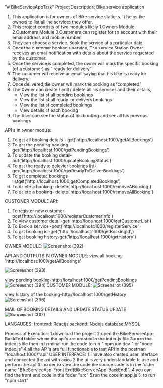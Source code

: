 "# BikeServiceAppTask" 
Project Description:
                                 Bike service application

1. This application is for owners of Bike service stations. It helps the owners to list all
the services they offer. 
2. This project consists of two modules likely 1.Owners Module 2.Customers Module
3.Customers can register for an account with their email address and mobile
number. 
3. They can choose a service. Book the service at a particular date.
4. Once the customer booked a service, The service Station Owner receives an email notification with details about the service requested by the customer.
5. Once the service is completed, the owner will mark the specific booking (of a customer) as
“ ready for delivery”
6. The customer will receive an email saying that his bike is ready
for delivery.
7. Once delivered,the owner will mark the booking as
“completed” 
8. The Owner can create / edit / delete all his services and their details,
    - View the list of all pending bookings
    - View the list of all ready for delivery bookings 
    - View the list of completed bookings 
    - View details of each booking
9. The User can see the status of his booking and see all his previous bookings

API s in owner module:
1. To get all booking details  - get('http://localhost:1000/getAllBookings')
2. To get the pending booking -get('http://localhost:1000/getPendingBookings')
3. To update the booking detail- put('http://localhost:1000/updateBookingStatus')
4. To get the ready to delevier bookings list-get('http://localhost:1000/getReadyToDeliverBookings')
5. To get completed bookings listget('http://localhost:1000/getCompletedBookings')
6. To delete a booking- delete('http://localhost:1000/removeABooking')
7. To delete a booking- delete('http://localhost:1000/removeAllBooking')


CUSTOMER MODULE API:
1. To register new customer- post('http://localhost:1000/registerCustomerInfo')
2. To view customer detail-get('http://localhost:1000/getCustomerList')
3. To Book a service -post('http://localhost:1000/registerService',)
4. To get booking id -get('http://localhost:1000/getBookingId',)
5. To get booking history-get('http://localhost:1000/getHistory')

OWNER MODULE:
![Screenshot (392)](https://github.com/perinbaraj777/BikeServiceAppTask/assets/127020379/00892267-8f2e-4b75-b69a-efddb564fe62)



API AND OUTPUTS IN OWNER MODULE:
view all booking-'http://localhost:1000/getAllBookings'


![Screenshot (393)](https://github.com/perinbaraj777/BikeServiceAppTask/assets/127020379/26b55dda-f50b-4170-91c7-4e65d6ec3878)

 
 view pending booking-http://localhost:1000/getPendingBookings
![Screenshot (394)](https://github.com/perinbaraj777/BikeServiceAppTask/assets/127020379/a038b739-b817-4dd5-886d-d4b2a315eec0)
CUSTOMER MODULE:
![Screenshot (395)](https://github.com/perinbaraj777/BikeServiceApp/assets/127020379/93b93df2-92a7-433b-b1ef-39806180c6ab)

view history of the booking-http://localhost:1000/getHistory
![Screenshot (396)](https://github.com/perinbaraj777/BikeServiceApp/assets/127020379/9d04083c-3530-4fd1-81b6-8225126cd71c)


MAIL OF BOOKING DETAILS AND UPDATE STATUS UPDATE
![Screenshot (397)](https://github.com/perinbaraj777/BikeServiceAppTask/assets/127020379/39d13fa4-17f2-49c3-b9f4-5bee580737d0)


LANGAUGES:
frontend: Reactjs
backend: Nodejs
database:MYSQL

Process of Execution:
1.download the project 
2.open the BikeServiceApp-BackEnd folder where the api's are created in the index.js file
3.open the index.js file  then in terminal  run the code
to run " npm run dev " or "node index.js"
4.all the API's are full functionable to test API in the postman "localhost:1000/"api"
USER INTERFACE:
1.i have also created user interface  and connected the api with axios 
2.the ui is very understandable to use and perform the api 
3.inorder to view the code  the source code is in the folder name "BikeServiceApp-Front End(BikeServiceApp-BackEnd)",
4.you can find the front end code in the folder "src" 
5.run the code in app.js 
6. to run "npm start"
